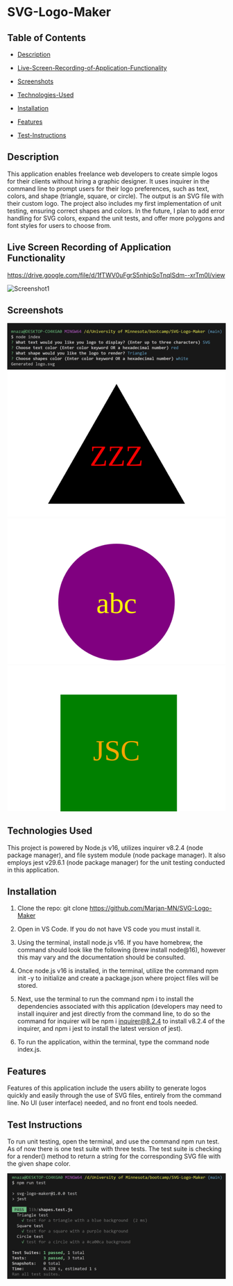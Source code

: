 # SVG-Logo-Maker

## Table of Contents

 * [Description](#description)

 * [Live-Screen-Recording-of-Application-Functionality](#live-screen-recording-of-application-functionality)

 * [Screenshots](#screenshots)

 * [Technologies-Used](#technologies-used)

 * [Installation](#installation)

 * [Features](#features)

 * [Test-Instructions](#test-instructions)



 ## Description
This application enables freelance web developers to create simple logos for their clients without hiring a graphic designer. It uses inquirer in the command line to prompt users for their logo preferences, such as text, colors, and shape (triangle, square, or circle). The output is an SVG file with their custom logo. The project also includes my first implementation of unit testing, ensuring correct shapes and colors. In the future, I plan to add error handling for SVG colors, expand the unit tests, and offer more polygons and font styles for users to choose from.

## Live Screen Recording of Application Functionality
https://drive.google.com/file/d/1fTWV0uFgrS5nhjpSoTnqlSdm--xrTm0I/view

![Screenshot1](./assets/Untitled_%20Jul%2017,%202023%2010_12%20PM.gif)

## Screenshots
![Screenshot1](./assets/Screenshot%202023-07-17%20225157.jpg)
![Screenshot1](./examples/logo-example-1.svg)
![Screenshot1](./examples/logo-example-2.svg)
![Screenshot1](./examples/logo-example-3.svg)

## Technologies Used
This project is powered by Node.js v16, utilizes inquirer v8.2.4 (node package manager), and file system module (node package manager). It also employs jest v29.6.1 (node package manager) for the unit testing conducted in this application.

## Installation
1. Clone the repo:
   git clone https://github.com/Marjan-MN/SVG-Logo-Maker

2. Open in VS Code. If you do not have VS code you must install it.

3. Using the terminal, install node.js v16. If you have homebrew, the command should look like the following (brew install node@16), however this may vary and the documentation should be consulted.

4. Once node.js v16 is installed, in the terminal, utilize the command npm init -y to initialize and create a package.json where project files will be stored.

5. Next, use the terminal to run the command npm i to install the dependencies associated with this application (developers may need to install inquirer and jest directly from the command line, to do so the command for inquirer will be npm i inquirer@8.2.4 to install v8.2.4 of the inquirer, and npm i jest to install the latest version of jest).

6. To run the application, within the terminal, type the command node index.js.


## Features
Features of this application include the users ability to generate logos quickly and easily through the use of SVG files, entirely from the command line. No UI (user interface) needed, and no front end tools needed.  

## Test Instructions
To run unit testing, open the terminal, and use the command npm run test.
As of now there is one test suite with three tests. The test suite is checking for a render() method to return a string for the corresponding SVG file with the given shape color.

![Screenshot1](./assets/Screenshot%202023-07-17%20225023.jpg)